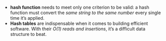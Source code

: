 - **hash function** needs to meet only one criterion to be valid: a hash function must convert the *same string to the same number* every single time it’s applied.
- **Hash tables** are indispensable when it comes to building efficient software. With their *O(1) reads and insertions*, it’s a difficult data structure to beat.